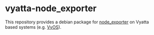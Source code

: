 # vyatta-node_exporter

This repository provides a debian package for [node_exporter](https://github.com/prometheus/node_exporter) 
on Vyatta based systems (e.g. [VyOS](https://vyos.io/)).
